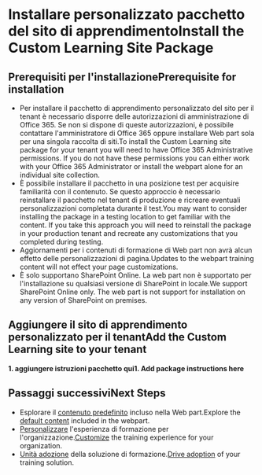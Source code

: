 # <a name="install-the-custom-learning-site-package"></a><span data-ttu-id="a301a-101">Installare personalizzato pacchetto del sito di apprendimento</span><span class="sxs-lookup"><span data-stu-id="a301a-101">Install the Custom Learning Site Package</span></span>

## <a name="prerequisite-for-installation"></a><span data-ttu-id="a301a-102">Prerequisiti per l'installazione</span><span class="sxs-lookup"><span data-stu-id="a301a-102">Prerequisite for installation</span></span>

- <span data-ttu-id="a301a-p101">Per installare il pacchetto di apprendimento personalizzato del sito per il tenant è necessario disporre delle autorizzazioni di amministrazione di Office 365.  Se non si dispone di queste autorizzazioni, è possibile contattare l'amministratore di Office 365 oppure installare Web part sola per una singola raccolta di siti.</span><span class="sxs-lookup"><span data-stu-id="a301a-p101">To install the Custom Learning site package for your tenant you will need to have Office 365 Administrative permissions.  If you do not have these permissions you can either work with your Office 365 Administrator or install the webpart alone for an individual site collection.</span></span>
- <span data-ttu-id="a301a-p102">È possibile installare il pacchetto in una posizione test per acquisire familiarità con il contenuto.  Se questo approccio è necessario reinstallare il pacchetto nel tenant di produzione e ricreare eventuali personalizzazioni completata durante il test.</span><span class="sxs-lookup"><span data-stu-id="a301a-p102">You may want to consider installing the package in a testing location to get familiar with the content.  If you take this approach you will need to reinstall the package in your production tenant and recreate any customizations that you completed during testing.</span></span> 
- <span data-ttu-id="a301a-107">Aggiornamenti per i contenuti di formazione di Web part non avrà alcun effetto delle personalizzazioni di pagina.</span><span class="sxs-lookup"><span data-stu-id="a301a-107">Updates to the webpart training content will not effect your page customizations.</span></span>
- <span data-ttu-id="a301a-p103">È solo supportano SharePoint Online. La web part non è supportato per l'installazione su qualsiasi versione di SharePoint in locale.</span><span class="sxs-lookup"><span data-stu-id="a301a-p103">We support SharePoint Online only. The web part is not support for installation on any version of SharePoint on premises.</span></span>

## <a name="add-the-custom-learning-site-to-your-tenant"></a><span data-ttu-id="a301a-110">Aggiungere il sito di apprendimento personalizzato per il tenant</span><span class="sxs-lookup"><span data-stu-id="a301a-110">Add the Custom Learning site to your tenant</span></span> 

<span data-ttu-id="a301a-111">**1. aggiungere istruzioni pacchetto qui**</span><span class="sxs-lookup"><span data-stu-id="a301a-111">**1. Add package instructions here**</span></span>



## <a name="next-steps"></a><span data-ttu-id="a301a-112">Passaggi successivi</span><span class="sxs-lookup"><span data-stu-id="a301a-112">Next Steps</span></span>
- <span data-ttu-id="a301a-113">Esplorare il [contenuto predefinito](sitecontent.md) incluso nella Web part.</span><span class="sxs-lookup"><span data-stu-id="a301a-113">Explore the [default content](sitecontent.md) included in the webpart.</span></span>
- <span data-ttu-id="a301a-114">[Personalizzare](customization.md) l'esperienza di formazione per l'organizzazione.</span><span class="sxs-lookup"><span data-stu-id="a301a-114">[Customize](customization.md) the training experience for your organization.</span></span>
- <span data-ttu-id="a301a-115">[Unità adozione](driveadoption.md) della soluzione di formazione.</span><span class="sxs-lookup"><span data-stu-id="a301a-115">[Drive adoption](driveadoption.md) of your training solution.</span></span>

